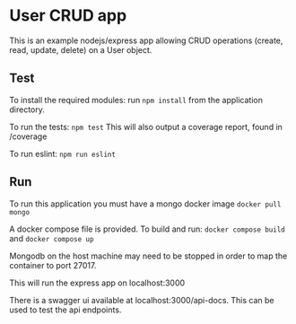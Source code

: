 # User CRUD app

This is an example nodejs/express app allowing CRUD operations (create, read, update, delete) on a User object.



## Test

To install the required modules:
run `npm install` from the application directory.

To run the tests:
`npm test`
This will also output a coverage report, found in /coverage

To run eslint:
`npm run eslint`

## Run

To run this application you must have a mongo docker image
`docker pull mongo`

A docker compose file is provided.  To build and run:
`docker compose build` and `docker compose up`

Mongodb on the host machine may need to be stopped in order to map the container to port 27017.

This will run the express app on localhost:3000

There is a swagger ui available at localhost:3000/api-docs.
This can be used to test the api endpoints.
